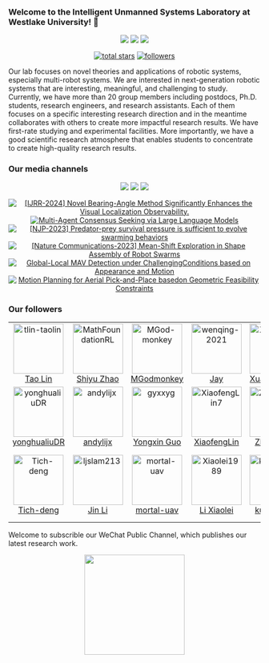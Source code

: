 ### Welcome to the Intelligent Unmanned Systems Laboratory at Westlake University!  👋

<p align="center">
  <a href="https://space.bilibili.com/2044042934">
    <img src="https://bilistats.lonelyion.com/followers?uid=2044042934"></a>
  <a href="https://www.zhihu.com/people/6a90e389b176a5cd201ec3860c8adbd7">
    <img src="https://img.shields.io/badge/Zhihu-blue?logo=zhihu&logoColor=white&labelColor=grey&color=blue"></a>
  <a href="https://www.youtube.com/channel/UCztGtS5YYiNv8x3pj9hLVgg">
    <img src="https://img.shields.io/badge/Youtube-blue?logo=youtube&logoColor=white&labelColor=grey&color=blue"></a>
</p>

<p align="center">
  <a href="https://github.com/WestlakeIntelligentRobotics?tab=repositories&sort=stargazers">
    <img alt="total stars" title="Total stars on GitHub" src="https://custom-icon-badges.demolab.com/github/stars/WestlakeIntelligentRobotics?color=55960c&style=for-the-badge&labelColor=488207&logo=star"/></a>
  <a href="https://github.com/WestlakeIntelligentRobotics?tab=followers">
    <img alt="followers" title="Follow me on Github" src="https://custom-icon-badges.demolab.com/github/followers/WestlakeIntelligentRobotics?color=236ad3&labelColor=1155ba&style=for-the-badge&logo=person-add&label=Follow&logoColor=white"/></a>
</p>

Our lab focuses on novel theories and applications of robotic systems, especially multi-robot systems. We are interested in next-generation robotic systems that are interesting, meaningful, and challenging to study. Currently, we have more than 20 group members including postdocs, Ph.D. students, research engineers, and research assistants. Each of them focuses on a specific interesting research direction and in the meantime collaborates with others to create more impactful research results. We have first-rate studying and experimental facilities. More importantly, we have a good scientific research atmosphere that enables students to concentrate to create high-quality research results.

### Our media channels

<p align="center">
  <a href="https://space.bilibili.com/2044042934">
    <img src="https://img.shields.io/badge/Bilibili-00A1D6.svg?style=for-the-badge&logo=Bilibili&logoColor=white"></a>
  <a href="https://www.zhihu.com/people/6a90e389b176a5cd201ec3860c8adbd7">
    <img src="https://img.shields.io/badge/Zhihu-0084FF.svg?style=for-the-badge&logo=Zhihu&logoColor=white"></a>
  <a href="https://www.youtube.com/channel/UCztGtS5YYiNv8x3pj9hLVgg">
    <img src="https://img.shields.io/badge/YouTube-FF0000.svg?style=for-the-badge&logo=YouTube&logoColor=white"></a>
</p>

<div align="center">
  
<!-- BEGIN YOUTUBE-CARDS -->
[![[IJRR-2024] Novel Bearing-Angle Method Significantly Enhances the Visual Localization Observability.](https://ytcards.demolab.com/?id=EMQXMJ3_M9Y&title=%5BIJRR-2024%5D+Novel+Bearing-Angle+Method+Significantly+Enhances+the+Visual+Localization+Observability.&lang=en&timestamp=1708495924&background_color=%230d1117&title_color=%23ffffff&stats_color=%23dedede&max_title_lines=1&width=250&border_radius=5 "[IJRR-2024] Novel Bearing-Angle Method Significantly Enhances the Visual Localization Observability.")](https://www.youtube.com/watch?v=EMQXMJ3_M9Y)
[![Multi-Agent Consensus Seeking via Large Language Models](https://ytcards.demolab.com/?id=OU2L7MEqNK0&title=Multi-Agent+Consensus+Seeking+via+Large+Language+Models&lang=en&timestamp=1699859722&background_color=%230d1117&title_color=%23ffffff&stats_color=%23dedede&max_title_lines=1&width=250&border_radius=5 "Multi-Agent Consensus Seeking via Large Language Models")](https://www.youtube.com/watch?v=OU2L7MEqNK0)
[![[NJP-2023] Predator-prey survival pressure is sufficient to evolve swarming behaviors](https://ytcards.demolab.com/?id=Gt9v7cN6FII&title=%5BNJP-2023%5D+Predator-prey+survival+pressure+is+sufficient+to+evolve+swarming+behaviors&lang=en&timestamp=1693822508&background_color=%230d1117&title_color=%23ffffff&stats_color=%23dedede&max_title_lines=1&width=250&border_radius=5 "[NJP-2023] Predator-prey survival pressure is sufficient to evolve swarming behaviors")](https://www.youtube.com/watch?v=Gt9v7cN6FII)
[![[Nature Communications-2023] Mean-Shift Exploration in Shape Assembly of Robot Swarms](https://ytcards.demolab.com/?id=inoifg2tcJM&title=%5BNature+Communications-2023%5D+Mean-Shift+Exploration+in+Shape+Assembly+of+Robot+Swarms&lang=en&timestamp=1686811777&background_color=%230d1117&title_color=%23ffffff&stats_color=%23dedede&max_title_lines=1&width=250&border_radius=5 "[Nature Communications-2023] Mean-Shift Exploration in Shape Assembly of Robot Swarms")](https://www.youtube.com/watch?v=inoifg2tcJM)
[![Global-Local MAV Detection under ChallengingConditions based on Appearance and Motion](https://ytcards.demolab.com/?id=Tv473mAzHbU&title=Global-Local+MAV+Detection+under+ChallengingConditions+based+on+Appearance+and+Motion&lang=en&timestamp=1685596918&background_color=%230d1117&title_color=%23ffffff&stats_color=%23dedede&max_title_lines=1&width=250&border_radius=5 "Global-Local MAV Detection under ChallengingConditions based on Appearance and Motion")](https://www.youtube.com/watch?v=Tv473mAzHbU)
[![Motion Planning for Aerial Pick-and-Place basedon Geometric Feasibility Constraints](https://ytcards.demolab.com/?id=q7O9v7l2Oho&title=Motion+Planning+for+Aerial+Pick-and-Place+basedon+Geometric+Feasibility+Constraints&lang=en&timestamp=1685429401&background_color=%230d1117&title_color=%23ffffff&stats_color=%23dedede&max_title_lines=1&width=250&border_radius=5 "Motion Planning for Aerial Pick-and-Place basedon Geometric Feasibility Constraints")](https://www.youtube.com/watch?v=q7O9v7l2Oho)
<!-- END YOUTUBE-CARDS -->
  
</div>

### Our followers

<div align="center">
<!--ACTION_START_FLAG:github-followers-->
<table>
  <tr>
    <td align="center">
        <a href="https://github.com/tlin-taolin">
            <img src="https://avatars2.githubusercontent.com/u/7805823" width="100px;" alt="tlin-taolin"/>
        </a>
        <br />
        <a href="https://github.com/tlin-taolin">Tao Lin</a>
    </td>
    <td align="center">
        <a href="https://github.com/MathFoundationRL">
            <img src="https://avatars2.githubusercontent.com/u/110452525" width="100px;" alt="MathFoundationRL"/>
        </a>
        <br />
        <a href="https://github.com/MathFoundationRL">Shiyu Zhao</a>
    </td>
    <td align="center">
        <a href="https://github.com/MGod-monkey">
            <img src="https://avatars2.githubusercontent.com/u/62071831" width="100px;" alt="MGod-monkey"/>
        </a>
        <br />
        <a href="https://github.com/MGod-monkey">MGodmonkey</a>
    </td>
    <td align="center">
        <a href="https://github.com/wenqing-2021">
            <img src="https://avatars2.githubusercontent.com/u/49775125" width="100px;" alt="wenqing-2021"/>
        </a>
        <br />
        <a href="https://github.com/wenqing-2021">Jay</a>
    </td>
    <td align="center">
        <a href="https://github.com/XuanlinZeng">
            <img src="https://avatars2.githubusercontent.com/u/91841853" width="100px;" alt="XuanlinZeng"/>
        </a>
        <br />
        <a href="https://github.com/XuanlinZeng">Xuanlin Zeng</a>
    </td>
    <td align="center">
        <a href="https://github.com/superboySB">
            <img src="https://avatars2.githubusercontent.com/u/20726189" width="100px;" alt="superboySB"/>
        </a>
        <br />
        <a href="https://github.com/superboySB">Zipeng Dai</a>
    </td>
    <td align="center">
        <a href="https://github.com/pyzeon">
            <img src="https://avatars2.githubusercontent.com/u/6073260" width="100px;" alt="pyzeon"/>
        </a>
        <br />
        <a href="https://github.com/pyzeon">pyzeon</a>
    </td>
  </tr>
  <tr>
    <td align="center">
        <a href="https://github.com/yonghualiuDR">
            <img src="https://avatars2.githubusercontent.com/u/58734394" width="100px;" alt="yonghualiuDR"/>
        </a>
        <br />
        <a href="https://github.com/yonghualiuDR">yonghualiuDR</a>
    </td>
    <td align="center">
        <a href="https://github.com/andylijx">
            <img src="https://avatars2.githubusercontent.com/u/103879720" width="100px;" alt="andylijx"/>
        </a>
        <br />
        <a href="https://github.com/andylijx">andylijx</a>
    </td>
    <td align="center">
        <a href="https://github.com/gyxxyg">
            <img src="https://avatars2.githubusercontent.com/u/29498800" width="100px;" alt="gyxxyg"/>
        </a>
        <br />
        <a href="https://github.com/gyxxyg">Yongxin Guo</a>
    </td>
    <td align="center">
        <a href="https://github.com/XiaofengLin7">
            <img src="https://avatars2.githubusercontent.com/u/43396995" width="100px;" alt="XiaofengLin7"/>
        </a>
        <br />
        <a href="https://github.com/XiaofengLin7">XiaofengLin</a>
    </td>
    <td align="center">
        <a href="https://github.com/ZhouHnag">
            <img src="https://avatars2.githubusercontent.com/u/52713877" width="100px;" alt="ZhouHnag"/>
        </a>
        <br />
        <a href="https://github.com/ZhouHnag">ZhouHang</a>
    </td>
    <td align="center">
        <a href="https://github.com/aeroue">
            <img src="https://avatars2.githubusercontent.com/u/56834692" width="100px;" alt="aeroue"/>
        </a>
        <br />
        <a href="https://github.com/aeroue">Wu</a>
    </td>
    <td align="center">
        <a href="https://github.com/Edenguopy">
            <img src="https://avatars2.githubusercontent.com/u/130029774" width="100px;" alt="Edenguopy"/>
        </a>
        <br />
        <a href="https://github.com/Edenguopy">Edenguopy</a>
    </td>
  </tr>
  <tr>
    <td align="center">
        <a href="https://github.com/Tich-deng">
            <img src="https://avatars2.githubusercontent.com/u/130575782" width="100px;" alt="Tich-deng"/>
        </a>
        <br />
        <a href="https://github.com/Tich-deng">Tich-deng</a>
    </td>
    <td align="center">
        <a href="https://github.com/ljslam213">
            <img src="https://avatars2.githubusercontent.com/u/113519959" width="100px;" alt="ljslam213"/>
        </a>
        <br />
        <a href="https://github.com/ljslam213">Jin Li</a>
    </td>
    <td align="center">
        <a href="https://github.com/mortal-uav">
            <img src="https://avatars2.githubusercontent.com/u/129817416" width="100px;" alt="mortal-uav"/>
        </a>
        <br />
        <a href="https://github.com/mortal-uav">mortal-uav</a>
    </td>
    <td align="center">
        <a href="https://github.com/Xiaolei1989">
            <img src="https://avatars2.githubusercontent.com/u/33650483" width="100px;" alt="Xiaolei1989"/>
        </a>
        <br />
        <a href="https://github.com/Xiaolei1989">Li Xiaolei</a>
    </td>
    <td align="center">
        <a href="https://github.com/kudouxiao">
            <img src="https://avatars2.githubusercontent.com/u/150041717" width="100px;" alt="kudouxiao"/>
        </a>
        <br />
        <a href="https://github.com/kudouxiao">kudouxiao</a>
    </td>
    <td align="center">
        <a href="https://github.com/purealgo">
            <img src="https://avatars2.githubusercontent.com/u/108565718" width="100px;" alt="purealgo"/>
        </a>
        <br />
        <a href="https://github.com/purealgo">Lys</a>
    </td>
    <td align="center">
        <a href="https://github.com/zhangjinwen0103">
            <img src="https://avatars2.githubusercontent.com/u/115148172" width="100px;" alt="zhangjinwen0103"/>
        </a>
        <br />
        <a href="https://github.com/zhangjinwen0103">Jinwen Zhang</a>
    </td>
  </tr>
</table>
<!--ACTION_END_FLAG:github-followers-->

</div>

Welcome to subscrible our WeChat Public Channel, which publishes our latest research work.

<div align="center">
<img src="https://github.com/WestlakeIntelligentRobotics/WestlakeIntelligentRobotics/assets/125523389/9dd0337b-7779-4902-9dd3-032bf42e729a" width="200" height="200">
</div>
